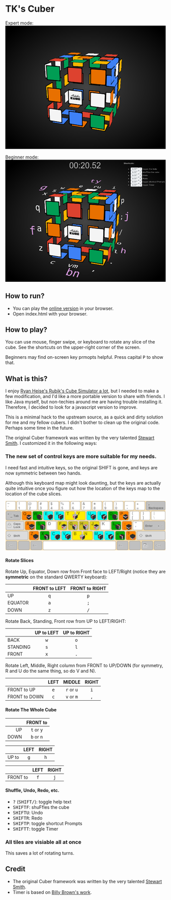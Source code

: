 # TK's Cuber

Expert mode:
![Screenshot2](https://github.com/tsankuanglee/cuber/blob/master/docs/screenshots/screenshot2.png)

Beginner mode:
![Screenshot1](https://github.com/tsankuanglee/cuber/blob/master/docs/screenshots/screenshot1.png)


## How to run?

- You can play the [online version](https://tsankuanglee.github.io/cuber/) in your browser.
- Open index.html with your browser.

## How to play?

You can use mouse, finger swipe, or keyboard to rotate any slice of the cube. See the shortcuts on the upper-right corner of the screen.

Beginners may find on-screen key prmopts helpful. Press capital <kbd>P</kbd> to show that.

## What is this?

I enjoy [Ryan Heise's Rubik's Cube Simulator a lot](http://www.ryanheise.com/cube/speed.html), but I needed to make a few modification, and I'd like a more portable version to share with friends. I like Java myself, but non-techies around me are having trouble installing it. Therefore, I decided to look for a javascript version to improve.

This is a minimal hack to the upstream source, as a quick and dirty solution for me and my fellow cubers. I didn't bother to clean up the original code. Perhaps some time in the future.

The original Cuber framework was written by the very talented [Stewart Smith](https://github.com/stewdio/Cuber-DEMO). I customized it in the following ways:

### The new set of control keys are more suitable for my needs.

I need fast and intuitive keys, so the original SHIFT is gone, and keys are now symmetric between two hands.

Although this keyboard map might look daunting, but the keys are actually quite intuitive once you figure out how the location of the keys map to the location of the cube slices.

![Keyboard Chart](https://github.com/tsankuanglee/cuber/blob/master/docs/keyboard_chart/keyboard_chart.png)

#### Rotate Slices

Rotate Up, Equator, Down row from Front face to LEFT/Right (notice they are **symmetric** on the standard QWERTY keyboard):

|       | FRONT to LEFT  | FRONT to RIGHT |
|-------|:--------------:|:--------------:|
|UP     |<kbd>q</kbd>    |<kbd>p</kbd>    |
|EQUATOR|<kbd>a</kbd>    |<kbd>;</kbd>    |
|DOWN   |<kbd>z</kbd>    |<kbd>/</kbd>    |


Rotate Back, Standing, Front row from UP to LEFT/RIGHT:

|        | UP to LEFT  | UP to RIGHT |
|--------|:-----------:|:-----------:|
|BACK    |<kbd>w</kbd> |<kbd>o</kbd> |
|STANDING|<kbd>s</kbd> |<kbd>l</kbd> |
|FRONT   |<kbd>x</kbd> |<kbd>.</kbd> |


Rotate Left, Middle, Right column from FRONT to UP/DOWN (for symmetry, R and U do the same thing, so do V and N).

|              | LEFT       | MIDDLE                     | RIGHT      |
|--------------|:----------:|:--------------------------:|:----------:|
|FRONT to UP   |<kbd>e</kbd>|<kbd>r</kbd> or <kbd>u</kbd>|<kbd>i</kbd>|
|FRONT to DOWN |<kbd>c</kbd>|<kbd>v</kbd> or <kbd>m</kbd>|<kbd>,</kbd>|


#### Rotate The Whole Cube

|    | FRONT to                   |
|---:|:--------------------------:|
|UP  |<kbd>t</kbd> or <kbd>y</kbd>|
|DOWN|<kbd>b</kbd> or <kbd>n</kbd>|

|     | LEFT       |RIGHT       |
|----:|:----------:|:----------:|
|UP to|<kbd>g</kbd>|<kbd>h</kbd>|

|        | LEFT       |RIGHT       |
|-------:|:----------:|:----------:|
|FRONT to|<kbd>f</kbd>|<kbd>j</kbd>|


#### Shuffle, Undo, Redo, etc.

* <kbd>?</kbd> (<kbd>SHIFT</kbd><kbd>/</kbd>): toggle help text
* <kbd>SHIFT</kbd><kbd>F</kbd>: shuFfles the cube
* <kbd>SHIFT</kbd><kbd>U</kbd>: Undo
* <kbd>SHIFT</kbd><kbd>R</kbd>: Redo
* <kbd>SHIFT</kbd><kbd>P</kbd>: toggle shortcut Prompts
* <kbd>SHIFT</kbd><kbd>T</kbd>: toggle Timer

### All tiles are visiable all at once

This saves a lot of rotating turns.

## Credit

* The original Cuber framework was written by the very talented [Stewart Smith](https://github.com/stewdio/Cuber-DEMO).
* Timer is based on [Billy Brown's work](https://codepen.io/_Billy_Brown/pen/dbJeh).
